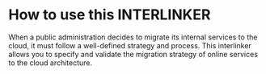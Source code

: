 # How to use this INTERLINKER
When a public administration decides to migrate its internal services to the cloud, it must follow a well-defined strategy and process. This interlinker allows you to specify and validate the migration strategy of online services to the cloud architecture.